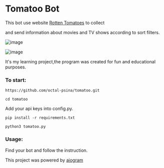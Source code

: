 # Tomatoo Bot
This bot use website [Rotten Tomatoes](https://www.rottentomatoes.com/) to collect 

and send information about movies and TV shows according to sort filters.

![image](https://github.com/octal-psina/tomatoo/blob/develope/screanshots/sreenshot_1.jpg)

![image](https://github.com/octal-psina/tomatoo/blob/develope/screanshots/sreenshot_2.jpg)

It's my learning project,the program was created for fun and educational purposes.

### To start:

`https://github.com/octal-psina/tomatoo.git`

`cd tomatoo` 

Add your api keys into config.py.

`pip install -r requirements.txt` 

`python3 tomatoo.py` 

### Usage:

Find your bot and follow the instruction.



This project was powered by [aiogram](https://aiogram.dev/)
